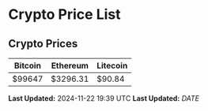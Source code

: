 # Crypto Price List

## Crypto Prices
| Bitcoin | Ethereum | Litecoin |
| ------- | -------- | -------- |
| $99647 | $3296.31 | $90.84 |
**Last Updated:** 2024-11-22 19:39 UTC
**Last Updated:** $DATE$
